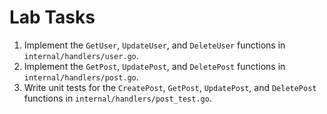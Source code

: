 # Lab Tasks

1. Implement the `GetUser`, `UpdateUser`, and `DeleteUser` functions in `internal/handlers/user.go`.
2. Implement the `GetPost`, `UpdatePost`, and `DeletePost` functions in `internal/handlers/post.go`.
3. Write unit tests for the `CreatePost`, `GetPost`, `UpdatePost`, and `DeletePost` functions in `internal/handlers/post_test.go`.
